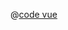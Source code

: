 <ClientOnly>
  <common-code-view name="starter-tutorials-highlight-3" :is-code-view="false"/>
</ClientOnly>

@[code vue](../.vuepress/components/map/starter/tutorials/highlight-3.vue)
